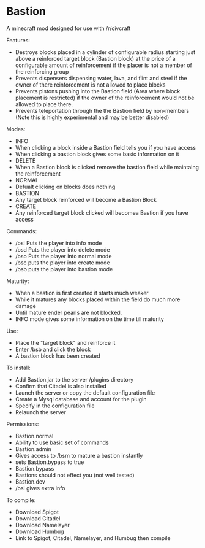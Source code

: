 Bastion
=======

A minecraft mod designed for use with /r/civcraft

Features:
 * Destroys blocks placed in a cylinder of configurable radius starting just above a reinforced target block (Bastion block) at the price of a configurable amount of reinforcement if the placer is not a member of the reinforcing group
 * Prevents dispensers dispensing water, lava, and flint and steel if the owner of there reinforcement is not allowed to place blocks
 * Prevents pistons pushing into the Bastion field (Area where block placement is restricted) if the owner of the reinforcement would not be allowed to place there.
 * Prevents teleportation through the the Bastion field by non-members (Note this is highly experimental and may be better disabled)

Modes:
* INFO
 * When clicking a block inside a Bastion field tells you if you have access
 * When clicking a bastion block gives some basic information on it
* DELETE
 * When a Bastion block is clicked remove the bastion field while maintaing the reinforcement
* NORMAl
 * Defualt clicking on blocks does nothing
* BASTION
 * Any target block reinforced will become a Bastion Block
* CREATE
 * Any reinforced target block clicked will becomea  Bastion if you have access


Commands:
 * /bsi Puts the player into info mode
 * /bsd Puts the player into delete mode
 * /bso Puts the player into normal mode
 * /bsc puts the player into create mode
 * /bsb puts the player into bastion mode

Maturity:
 * When a bastion is first created it starts much weaker
 * While it matures any blocks placed within the field do much more damage
 * Until mature ender pearls are not blocked.
 * INFO mode gives some information on the time till maturity

Use:
 * Place the "target block" and reinforce it
 * Enter /bsb and click the block
 * A bastion block has been created


To install:
  * Add Bastion.jar to the server /plugins directory
  * Confirm that Citadel is also installed
  * Launch the server or copy the default configuration file
  * Create a Mysql database and account for the plugin
  * Specify in the configuration file
  * Relaunch the server

Permissions:
 *  Bastion.normal
  * Ability to use basic set of commands
 * Bastion.admin
  * Gives access to /bsm to mature a bastion instantly
  * sets Bastion.bypass to true
 * Bastion.bypass
  * Bastions should not effect you (not well tested)
 * Bastion.dev
  * /bsi gives extra info 

To compile:
 * Download Spigot
 * Download Citadel
 * Download Namelayer
 * Download Humbug
 * Link to Spigot, Citadel, Namelayer, and Humbug then compile
